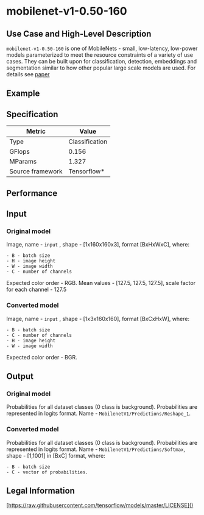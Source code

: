 # mobilenet-v1-0.50-160

## Use Case and High-Level Description

`mobilenet-v1-0.50-160` is one of MobileNets - small, low-latency, low-power models parameterized to meet the resource constraints of a variety of use cases. They can be built upon for classification, detection, embeddings and segmentation similar to how other popular large scale models are used. For details see [paper](https://arxiv.org/abs/1704.04861)

## Example

## Specification

| Metric                          | Value                                     |
|---------------------------------|-------------------------------------------|
| Type                            | Classification                            |
| GFlops                          | 0.156                                     |
| MParams                         | 1.327                                     |
| Source framework                | Tensorflow\*                              |

## Performance

## Input

### Original model

Image, name - `input` , shape - [1x160x160x3], format [BxHxWxC],
   where:

    - B - batch size
    - H - image height
    - W - image width
    - C - number of channels

   Expected color order - RGB.
   Mean values - [127.5, 127.5, 127.5], scale factor for each channel - 127.5

### Converted model

Image, name - `input` , shape - [1x3x160x160], format [BxCxHxW],
   where:

    - B - batch size
    - C - number of channels
    - H - image height
    - W - image width

   Expected color order - BGR.

## Output

### Original model

Probabilities for all dataset classes (0 class is background). Probabilities are represented in logits format. Name - `MobilenetV1/Predictions/Reshape_1`.

### Converted model

Probabilities for all dataset classes (0 class is background). Probabilities are represented in logits format. Name - `MobilenetV1/Predictions/Softmax`, shape - [1,1001] in [BxC] format,
    where:

    - B - batch size
    - C - vector of probabilities.

## Legal Information

[https://raw.githubusercontent.com/tensorflow/models/master/LICENSE]()